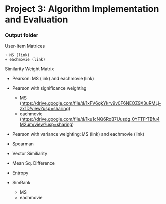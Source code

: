 # Project 3: Algorithm Implementation and Evaluation
### Output folder

User-Item Matrices

    + MS (link)
    + eachmovie (link)

Similarity Weight Matrix

- Pearson: MS (link) and eachmovie (link)

- Pearson with significance weighting

    + MS (https://drive.google.com/file/d/1xFV6gkYkrv9v0F6NEOZ9X3uRMLj-zx1D/view?usp=sharing)
    + eachmovie (https://drive.google.com/file/d/1ku1cNQ6RoB7Uusdg_0YFTFrTBfu4M2um/view?usp=sharing)

- Pearson with variance weighting: MS (link) and eachmovie (link) 

- Spearman

- Vector Similiarity

- Mean Sq. Difference

- Entropy

- SimRank

    + MS
    + eachmovie

